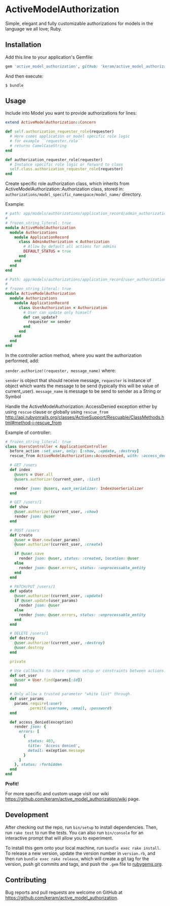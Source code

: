 # ActiveModelAuthorization

Simple, elegant and fully customizable authorizations for models in the language we all love; Ruby.

## Installation

Add this line to your application's Gemfile:

```ruby
gem 'active_model_authorization', github: 'keram/active_model_authorization', branch: '0-1-stable'
```

And then execute:

    $ bundle

## Usage

Include into Model you want to provide authorizations for lines:

```ruby
extend ActiveModelAuthorization::Concern

def self.authorization_requester_role(requester)
  # Here comes application or model specific role logic
  # for example ``requester.role``
  # returns CamelCaseString
end

def authorization_requester_role(requester)
  # Instance specific role logic or forward to class
  self.class.authorization_requester_role(requester)
end

```

Create specific role authorization class, which inherits
from ActiveModelAuthorization::Authorization class, stored in:
``authorizations/model_specific_namespace/model_name/`` directory.

Example:

```ruby
# path: app/models/authorizations/application_record/admin_authorization.rb
#
# frozen_string_literal: true
module ActiveModelAuthorization
  module Authorizations
    module ApplicationRecord
      class AdminAuthorization < Authorization
        # Allow by default all actions for admins
        DEFAULT_STATUS = true
      end
    end
  end
end
```
```ruby
# Path: app/models/authorizations/application_record/user_authorization.rb
#
# frozen_string_literal: true
module ActiveModelAuthorization
  module Authorizations
    module ApplicationRecord
      class UserAuthorization < Authorization
        # User can update only himself
        def can_update?
          requester == sender
        end
      end
    end
  end
end
```

In the controller action method, where you want the authorization performed, add:

``sender.authorize!(requester, message_name)`` where:

``sender`` is object that should receive message,
``requester`` is instance of object which wants the message to be send (typically this will be value of current_user).
``message_name`` is message to be send to sender as a String or Symbol


Handle the ActiveModelAuthorization::AccessDenied exception either by using
``rescue`` clause or globally using ``rescue_from``
http://api.rubyonrails.org/classes/ActiveSupport/Rescuable/ClassMethods.html#method-i-rescue_from

Example of controller:

```ruby
# frozen_string_literal: true
class UsersController < ApplicationController
  before_action :set_user, only: [:show, :update, :destroy]
  rescue_from ActiveModelAuthorization::AccessDenied, with: :access_denied

  # GET /users
  def index
    @users = User.all
    @users.authorize!(current_user, :list)

    render json: @users, each_serializer: IndexUserSerializer
  end

  # GET /users/1
  def show
    @user.authorize!(current_user, :show)
    render json: @user
  end

  # POST /users
  def create
    @user = User.new(user_params)
    @user.authorize!(current_user, :create)

    if @user.save
      render json: @user, status: :created, location: @user
    else
      render json: @user.errors, status: :unprocessable_entity
    end
  end

  # PATCH/PUT /users/1
  def update
    @user.authorize!(current_user, :update)
    if @user.update(user_params)
      render json: @user
    else
      render json: @user.errors, status: :unprocessable_entity
    end
  end

  # DELETE /users/1
  def destroy
    @user.authorize!(current_user, :destroy)
    @user.destroy
  end

  private

  # Use callbacks to share common setup or constraints between actions.
  def set_user
    @user = User.find(params[:id])
  end

  # Only allow a trusted parameter "white list" through.
  def user_params
    params.require(:user)
          .permit(:username, :email, :password)
  end

  def access_denied(exception)
    render json: {
      errors: [
        {
          status: 403,
          title: 'Access denied',
          detail: exception.message
        }
      ]
    }, status: :forbidden
  end
end
```

**Profit!**

For more specific and custom usage visit our wiki
https://github.com/keram/active_model_authorization/wiki page.

## Development

After checking out the repo, run `bin/setup` to install dependencies. Then, run `rake test` to run the tests. You can also run `bin/console` for an interactive prompt that will allow you to experiment.

To install this gem onto your local machine, run `bundle exec rake install`. To release a new version, update the version number in `version.rb`, and then run `bundle exec rake release`, which will create a git tag for the version, push git commits and tags, and push the `.gem` file to [rubygems.org](https://rubygems.org).

## Contributing

Bug reports and pull requests are welcome on GitHub at https://github.com/keram/active_model_authorization.

